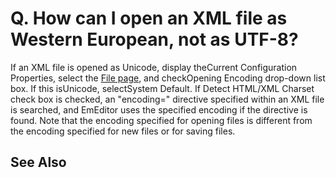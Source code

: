 # Q. How can I open an XML file as Western European, not as UTF-8?

If an XML file is opened as Unicode, display theCurrent Configuration
Properties, select
the [File page](../../dlg/properties/file/index), and checkOpening
Encoding drop-down list box. If this isUnicode, selectSystem Default. If
Detect
HTML/XML Charset check box is checked, an "encoding=" directive specified within
an XML file is searched, and EmEditor uses the specified encoding if the
directive is found. Note that the encoding specified for opening files is
different from the encoding specified for new files or for saving files.

## See Also
